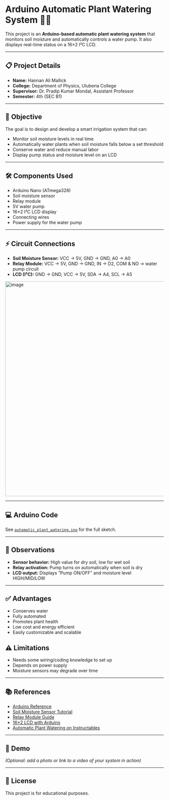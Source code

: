 # Arduino Automatic Plant Watering System 🌱💧

This project is an **Arduino-based automatic plant watering system** that monitors soil moisture and automatically controls a water pump. It also displays real-time status on a 16×2 I²C LCD.

---

## 📋 Project Details
- **Name:** Hannan Ali Mallick  
- **College:** Department of Physics, Uluberia College  
- **Supervisor:** Dr. Pradip Kumar Mondal, Assistant Professor  
- **Semester:** 4th (SEC B1)  

---

## 🎯 Objective
The goal is to design and develop a smart irrigation system that can:
- Monitor soil moisture levels in real time
- Automatically water plants when soil moisture falls below a set threshold
- Conserve water and reduce manual labor
- Display pump status and moisture level on an LCD

---

## 🛠️ Components Used
- Arduino Nano (ATmega328)
- Soil moisture sensor
- Relay module
- 5V water pump
- 16×2 I²C LCD display
- Connecting wires
- Power supply for the water pump

---

## ⚡ Circuit Connections
- **Soil Moisture Sensor:** VCC → 5V, GND → GND, A0 → A0  
- **Relay Module:** VCC → 5V, GND → GND, IN → D2, COM & NO → water pump circuit  
- **LCD (I²C):** GND → GND, VCC → 5V, SDA → A4, SCL → A5  

<img width="723" height="684" alt="image" src="https://github.com/user-attachments/assets/de5c070d-9b8a-4812-8013-e49369d4ae03" />


---

## 💻 Arduino Code
See [`automatic_plant_watering.ino`](automatic_plant_watering.ino) for the full sketch.

---

## 📝 Observations
- **Sensor behavior:** High value for dry soil, low for wet soil  
- **Relay activation:** Pump turns on automatically when soil is dry  
- **LCD output:** Displays “Pump ON/OFF” and moisture level HIGH/MID/LOW  

---

## ✅ Advantages
- Conserves water  
- Fully automated  
- Promotes plant health  
- Low cost and energy efficient  
- Easily customizable and scalable  

## ⚠️ Limitations
- Needs some wiring/coding knowledge to set up  
- Depends on power supply  
- Moisture sensors may degrade over time  

---

## 📚 References
- [Arduino Reference](https://www.arduino.cc/en/Reference/HomePage)  
- [Soil Moisture Sensor Tutorial](https://lastminuteengineers.com/soil-moisture-sensor-arduino-tutorial/)  
- [Relay Module Guide](https://randomnerdtutorials.com/guide-for-relay-module-with-arduino/)  
- [16×2 LCD with Arduino](https://www.circuitbasics.com/how-to-set-up-an-lcd-display-on-an-arduino/)  
- [Automatic Plant Watering on Instructables](https://www.instructables.com/Automatic-Plant-Watering-System-Using-Arduino/)  

---

## 🎥 Demo
*(Optional: add a photo or link to a video of your system in action)*

---

## 📜 License
This project is for educational purposes.
